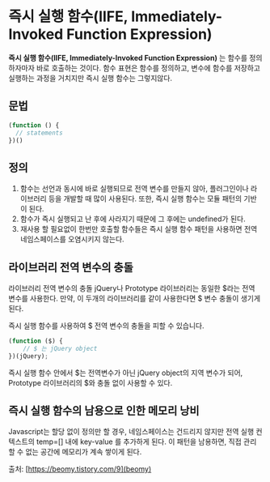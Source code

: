 # 즉시 실행 함수(IIFE, Immediately-Invoked Function Expression)

**즉시 실행 함수(IIFE, Immediately-Invoked Function Expression)** 는 함수를 정의하자마자 바로 호출하는 것이다.
함수 표현은 함수를 정의하고, 변수에 함수를 저장하고 실행하는 과정을 거치지만 즉시 실행 함수는 그렇지않다.

## 문법
```javascript
(function () {
  // statements
})()
```

## 정의
1. 함수는 선언과 동시에 바로 실행되므로 전역 변수를 만들지 않아, 플러그인이나 라이브러리 등을 개발할 때 많이 사용된다. 또한, 즉시 실행 함수는 모듈 패턴의 기반이 된다.
2. 함수가 즉시 실행되고 난 후에 사라지기 때문에 그 후에는 undefined가 된다.
3. 재사용 할 필요없이 한번만 호출할 함수들은 즉시 실행 함수 패턴을 사용하면 전역 네임스페이스를 오염시키지 않는다.

## 라이브러리 전역 변수의 충돌
라이브러리 전역 변수의 충돌
jQuery나 Prototype 라이브러리는 동일한 $라는 전역 변수를 사용한다. 만약, 이 두개의 라이브러리를 같이 사용한다면 $ 변수 충돌이 생기게 된다.

즉시 실행 함수를 사용하여 $ 전역 변수의 충돌을 피할 수 있습니다.

```javascript
(function ($) {
    // $ 는 jQuery object
})(jQuery);
```

즉시 실행 함수 안에서 $는 전역변수가 아닌 jQuery object의 지역 변수가 되어, Prototype 라이브러리의 $와 충돌 없이 사용할 수 있다.

## 즉시 실행 함수의 남용으로 인한 메모리 낭비

Javascript는 할당 없이 정의만 할 경우, 네임스페이스는 건드리지 않지만 전역 실행 컨텍스트의 temp=[] 내에 key-value 를 추가하게 된다.
이 패턴을 남용하면, 직접 관리 할 수 없는 공간에 메모리가 계속 쌓이게 된다.

출처: [https://beomy.tistory.com/9](beomy)